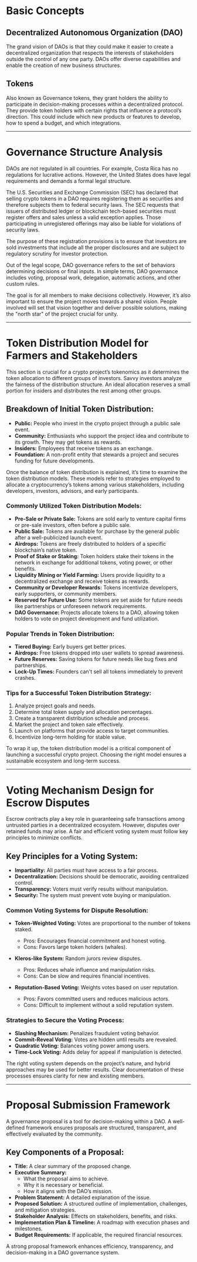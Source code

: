 # Basic Concepts

## Decentralized Autonomous Organization (DAO)
The grand vision of DAOs is that they could make it easier to create a decentralized organization that respects the interests of stakeholders outside the control of any one party. DAOs offer diverse capabilities and enable the creation of new business structures.

## Tokens
Also known as Governance tokens, they grant holders the ability to participate in decision-making processes within a decentralized protocol. They provide token holders with certain rights that influence a protocol’s direction. This could include which new products or features to develop, how to spend a budget, and which integrations.

---

# Governance Structure Analysis

DAOs are not regulated in all countries. For example, Costa Rica has no regulations for lucrative actions. However, the United States does have legal requirements and demands a formal legal structure.

The U.S. Securities and Exchange Commission (SEC) has declared that selling crypto tokens in a DAO requires registering them as securities and therefore subjects them to federal security laws. The SEC requests that issuers of distributed ledger or blockchain tech-based securities must register offers and sales unless a valid exception applies. Those participating in unregistered offerings may also be liable for violations of security laws.

The purpose of these registration provisions is to ensure that investors are sold investments that include all the proper disclosures and are subject to regulatory scrutiny for investor protection.

Out of the legal scope, DAO governance refers to the set of behaviors determining decisions or final inputs. In simple terms, DAO governance includes voting, proposal work, delegation, automatic actions, and other custom rules.

The goal is for all members to make decisions collectively. However, it’s also important to ensure the project moves towards a shared vision. People involved will set that vision together and deliver possible solutions, making the "north star" of the project crucial for unity.

---

# Token Distribution Model for Farmers and Stakeholders

This section is crucial for a crypto project’s tokenomics as it determines the token allocation to different groups of investors. Savvy investors analyze the fairness of the distribution structure. An ideal allocation reserves a small portion for insiders and distributes the rest among other groups.

## Breakdown of Initial Token Distribution:

- **Public:** People who invest in the crypto project through a public sale event.
- **Community:** Enthusiasts who support the project idea and contribute to its growth. They may get tokens as rewards.
- **Insiders:** Employees that receive tokens as an exchange.
- **Foundation:** A non-profit entity that stewards a project and secures funding for future developments.

Once the balance of token distribution is explained, it’s time to examine the token distribution models. These models refer to strategies employed to allocate a cryptocurrency’s tokens among various stakeholders, including developers, investors, advisors, and early participants.

### Commonly Utilized Token Distribution Models:

- **Pre-Sale or Private Sale:** Tokens are sold early to venture capital firms or pre-sale investors, often before a public sale.
- **Public Sale:** Tokens are available for purchase by the general public after a well-publicized launch event.
- **Airdrops:** Tokens are freely distributed to holders of a specific blockchain’s native token.
- **Proof of Stake or Staking:** Token holders stake their tokens in the network in exchange for additional tokens, voting power, or other benefits.
- **Liquidity Mining or Yield Farming:** Users provide liquidity to a decentralized exchange and receive tokens as rewards.
- **Community or Developer Rewards:** Tokens incentivize developers, early supporters, or community members.
- **Reserved for Future Use:** Some tokens are set aside for future needs like partnerships or unforeseen network requirements.
- **DAO Governance:** Projects allocate tokens to a DAO, allowing token holders to vote on project development and fund utilization.

### Popular Trends in Token Distribution:

- **Tiered Buying:** Early buyers get better prices.
- **Airdrops:** Free tokens dropped into user wallets to spread awareness.
- **Future Reserves:** Saving tokens for future needs like bug fixes and partnerships.
- **Lock-Up Times:** Founders can't sell all tokens immediately to prevent crashes.

### Tips for a Successful Token Distribution Strategy:

1. Analyze project goals and needs.
2. Determine total token supply and allocation percentages.
3. Create a transparent distribution schedule and process.
4. Market the project and token sale effectively.
5. Launch on platforms that provide access to target communities.
6. Incentivize long-term holding for stable value.

To wrap it up, the token distribution model is a critical component of launching a successful crypto project. Choosing the right model ensures a sustainable ecosystem and long-term success.

---

# Voting Mechanism Design for Escrow Disputes

Escrow contracts play a key role in guaranteeing safe transactions among untrusted parties in a decentralized ecosystem. However, disputes over retained funds may arise. A fair and efficient voting system must follow key principles to minimize conflicts.

## Key Principles for a Voting System:

- **Impartiality:** All parties must have access to a fair process.
- **Decentralization:** Decisions should be democratic, avoiding centralized control.
- **Transparency:** Voters must verify results without manipulation.
- **Security:** The system must prevent vote buying or manipulation.

### Common Voting Systems for Dispute Resolution:

- **Token-Weighted Voting:** Votes are proportional to the number of tokens staked.
  - Pros: Encourages financial commitment and honest voting.
  - Cons: Favors large token holders (whales).

- **Kleros-like System:** Random jurors review disputes.
  - Pros: Reduces whale influence and manipulation risks.
  - Cons: Can be slow and requires financial incentives.

- **Reputation-Based Voting:** Weights votes based on user reputation.
  - Pros: Favors committed users and reduces malicious actors.
  - Cons: Difficult to implement without a solid reputation system.

### Strategies to Secure the Voting Process:

- **Slashing Mechanism:** Penalizes fraudulent voting behavior.
- **Commit-Reveal Voting:** Votes are hidden until results are revealed.
- **Quadratic Voting:** Balances voting power among users.
- **Time-Lock Voting:** Adds delay for appeal if manipulation is detected.

The right voting system depends on the project’s nature, and hybrid approaches may be used for better results. Clear documentation of these processes ensures clarity for new and existing members.

---

# Proposal Submission Framework

A governance proposal is a tool for decision-making within a DAO. A well-defined framework ensures proposals are structured, transparent, and effectively evaluated by the community.

## Key Components of a Proposal:

- **Title:** A clear summary of the proposed change.
- **Executive Summary:**
  - What the proposal aims to achieve.
  - Why it is necessary or beneficial.
  - How it aligns with the DAO’s mission.
- **Problem Statement:** A detailed explanation of the issue.
- **Proposed Solution:** A structured outline of implementation, challenges, and mitigation strategies.
- **Stakeholder Analysis:** Effects on stakeholders, benefits, and risks.
- **Implementation Plan & Timeline:** A roadmap with execution phases and milestones.
- **Budget Requirements:** If applicable, the required financial resources.

A strong proposal framework enhances efficiency, transparency, and decision-making in a DAO governance system.

